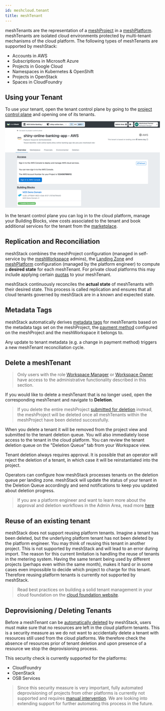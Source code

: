 ```yaml
---
id: meshcloud.tenant
title: meshTenant
---
```


meshTenants are the representation of a [meshProject](meshcloud.project) in a [meshPlatform](meshcloud.platforms).
meshTenants are isolated cloud environments protected by multi-tenant mechanisms of the cloud platform. The following types of meshTenants are supported by meshStack:

- Accounts in AWS
- Subscriptions in Microsoft Azure
- Projects in Google Cloud
- Namespaces in Kubernetes & OpenShift
- Projects in OpenStack
- Spaces in CloudFoundry

## Using your Tenant

To use your tenant, open the tenant control plane by going to the [project control plane](meshcloud.project#manage-meshprojects) and opening one of its tenants.

![Tenant Control Plane](assets/tenants/control-plane.png)

In the tenant control plane you can log in to the cloud platform, manage your Building Blocks, view costs associated to the tenant and book additional services for the tenant from the [marketplace](marketplace.index).

## Replication and Reconciliation

meshStack combines the meshProject configuration (managed in self-service by the [meshWorkspace](meshcloud.workspace) admins), the [Landing Zone](meshcloud.landing-zones) and [meshPlatform](meshcloud.platforms) configuration (managed by the platform engineer) to compute a **desired state** for each meshTenant. For private cloud platforms this may include applying certain [quotas](meshcloud.tenant-quota) to your meshTenant.

meshStack continuously reconciles the **actual state** of meshTenants with their desired state. This process is called replication and ensures that all cloud tenants governed by meshStack are in a known and expected state.

## Metadata Tags

meshStack automatically derives [metadata tags](meshcloud.metadata-tags) for meshTenants based on the metadata tags set on the meshProject, the [payment method](meshcloud.payment-methods) configured on the meshProject and
the meshWorkspace it belongs to.

Any update to tenant metadata (e.g. a change in payment method) triggers a new meshTenant reconciliation cycle.

## Delete a meshTenant

> Only users with the role [Workspace Manager](meshcloud.workspace#assign-meshworkspace-roles) or [Workspace Owner](meshcloud.workspace#assign-meshworkspace-roles) have access to the administrative functionality described in this section.

If you would like to delete a meshTenant that is no longer used, open the corresponding meshTenant and navigate to **Deletion**.

> If you delete the entire meshProject [submitted for deletion](meshcloud.project#delete-a-meshproject) instead,
> the meshProject will be deleted once all meshTenants within the meshProject have been deleted successfully.

When you delete a tenant it will be removed from the project view and submitted to the tenant deletion queue. You will also immediately loose access to the tenant in the cloud platform.
You can review the tenant deletion queue on the "Deletion Queue" tab from your Workspace view.

Tenant deletion always requires approval. It is possible that an operator will reject the deletion of a tenant, in which case it will be reinstantiated into the project.

Operators can configure how meshStack processes tenants on the deletion queue per landing zone.
meshStack will update the status of your tenant in the Deletion Queue accordingly and send notifications to keep you updated about deletion progress.

> If you are a platform engineer and want to learn more about the approval and deletion workflows in the Admin Area, read more [here](administration.delete-tenants)

## Reuse of an existing tenant

meshStack does not support reusing platform tenants. Imagine a tenant has been deleted, but the underlying platform tenant has not been deleted by the platform engineer. You may think of reusing this tenant in another project. This is not supported by meshStack and will lead to an error during import. The reason for this current limitation is handling the reuse of tenants in the metering system. Having the same tenant being used by different projects (perhaps even within the same month), makes it hard or in some cases even impossible to decide which project to charge for this tenant. Therefore reusing platform tenants is currently not supported by meshStack.

> Read best practices on building a solid tenant management in your cloud foundation on the [cloud foundation website](https://cloudfoundation.org/maturity-model/tenant-management/).

## Deprovisioning / Deleting Tenants

Before a meshTenant can be [automatically deleted](meshcloud.tenant#automatic-deletion) by meshStack, users must make sure that no resources are left in the cloud platform tenants. This is a security measure as we do not want to accidentally delete a tenant with resources still used from the cloud platforms. We therefore check the absence of resources prior of tenant deletion and upon presence of a resource we stop the deprovisioning process.

This security check is currently supported for the platforms:

- CloudFoundry
- OpenStack
- OSB Services

> Since this security measure is very important, fully automated deprovisioning of projects from other platforms is currently not supported and requires [manual intervention](administration.projects#delete-tenants). We are looking into extending support for further automating this process in the future.
